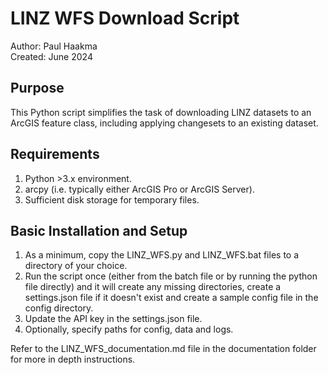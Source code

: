 # LINZ WFS Download Script  

Author: Paul Haakma  
Created: June 2024   

## Purpose  
This Python script simplifies the task of downloading LINZ datasets to an ArcGIS feature class, including applying changesets to an existing dataset.  

## Requirements  
1. Python >3.x environment.  
2. arcpy (i.e. typically either ArcGIS Pro or ArcGIS Server).  
3. Sufficient disk storage for temporary files.  

## Basic Installation and Setup  
1. As a minimum, copy the LINZ_WFS.py and LINZ_WFS.bat files to a directory of your choice.    
2. Run the script once (either from the batch file or by running the python file directly) and it will create any missing directories, create a settings.json file if it doesn't exist and create a sample config file in the config directory.  
3. Update the API key in the settings.json file.
4. Optionally, specify paths for config, data and logs.  

Refer to the LINZ_WFS_documentation.md file in the documentation folder for more in depth instructions.  